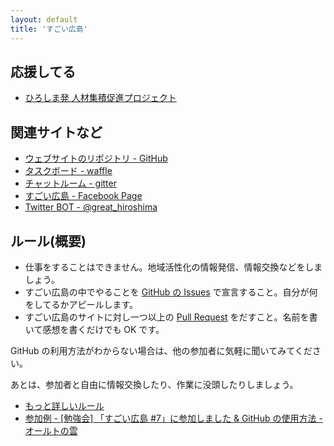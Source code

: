 ```yaml
---
layout: default
title: 'すごい広島'
---
```


## 応援してる

- [ひろしま発 人材集積促進プロジェクト](http://hiro-hata.com/)

## 関連サイトなど

- [ウェブサイトのリポジトリ - GitHub](https://github.com/great-h/)
- [タスクボード - waffle](https://waffle.io/great-h/great-h.github.io)
- [チャットルーム - gitter](https://gitter.im/great-h)
- [すごい広島 - Facebook Page](https://www.facebook.com/great.hiroshima)
- [Twitter BOT - @great_hiroshima](https://twitter.com/great_hiroshima)

## ルール(概要)

- 仕事をすることはできません。地域活性化の情報発信、情報交換などをしましょう。
- すごい広島の中でやることを [GitHub の Issues](https://github.com/great-h/great-h.github.io/issues?state=open) で宣言すること。自分が何をしてるかアピールします。
- すごい広島のサイトに対し一つ以上の [Pull Request](https://github.com/great-h/great-h.github.io/pulls) をだすこと。名前を書いて感想を書くだけでも OK です。

GitHub の利用方法がわからない場合は、他の参加者に気軽に聞いてみてください。

あとは、参加者と自由に情報交換したり、作業に没頭したりしましょう。

- [もっと詳しいルール](/rule.html)
- [参加例 - [勉強会] 「すごい広島 #7」に参加しました & GitHub の使用方法 - オールトの雲](http://ooltcloud.azurewebsites.net/201307/article_04231557.html)
